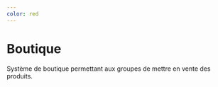 ```yaml
---
color: red
---
```

# Boutique

Système de boutique permettant aux groupes de mettre en vente des produits.
